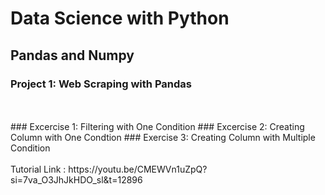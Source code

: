 # Data Science with Python
## Pandas and Numpy
### Project 1: Web Scraping with Pandas
<br>
<br>
### Excercise 1: Filtering with One Condition
### Excercise 2: Creating Column with One Condtion
### Exercise 3: Creating Column with Multiple Condition
<br>
<br>
Tutorial Link : https://youtu.be/CMEWVn1uZpQ?si=7va_O3JhJkHDO_sl&t=12896
